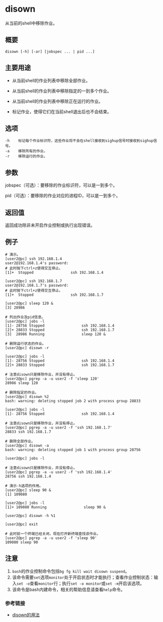 # disown

从当前的shell中移除作业。

## 概要

```
disown [-h] [-ar] [jobspec ... | pid ...]
```

## 主要用途

- 从当前shell的作业列表中移除全部作业。

- 从当前shell的作业列表中移除指定的一到多个作业。

- 从当前shell的作业列表中移除正在运行的作业。

- 标记作业，使得它们在当前shell退出后也不会结束。


## 选项

```
-h    标记每个作业标识符，这些作业将不会在shell接收到sighup信号时接收到sighup信号。
-a    移除所有的作业。
-r    移除运行的作业。
```

## 参数

jobspec（可选）：要移除的作业标识符，可以是一到多个。

pid（可选）：要移除的作业对应的进程ID，可以是一到多个。


## 返回值

返回成功除非未开启作业控制或执行出现错误。

## 例子

```
# 演示。
[user2@pc] ssh 192.168.1.4
user2@192.168.1.4's password:
# 此时按下ctrl+z使得交互停止。
[1]+  Stopped                 ssh 192.168.1.4

[user2@pc] ssh 192.168.1.7
user2@192.168.1.7's password:
# 此时按下ctrl+z使得交互停止。
[1]+  Stopped                 ssh 192.168.1.7

[user2@pc] sleep 120 &
[3] 28986

# 列出作业及pid信息。
[user2@pc] jobs -l
[1]- 28756 Stopped                 ssh 192.168.1.4
[2]+ 28833 Stopped                 ssh 192.168.1.7
[3]  28986 Running                 sleep 120 &

# 删除运行状态的作业。
[user2@pc] disown -r

[user2@pc] jobs -l
[1]- 28756 Stopped                 ssh 192.168.1.4
[2]+ 28833 Stopped                 ssh 192.168.1.7

# 注意disown只是移除作业，并没有停止。
[user2@pc] pgrep -a -u user2 -f 'sleep 120'
28986 sleep 120

# 删除指定的作业。
[user2@pc] disown %2
bash: warning: deleting stopped job 2 with process group 28833

[user2@pc] jobs -l
[1]- 28756 Stopped                 ssh 192.168.1.4

# 注意disown只是移除作业，并没有停止。
[user2@pc] pgrep -a -u user2 -f 'ssh 192.168.1.7'
28833 ssh 192.168.1.7

# 删除全部作业。
[user2@pc] disown -a
bash: warning: deleting stopped job 1 with process group 28756

[user2@pc] jobs -l

# 注意disown只是移除作业，并没有停止。
[user2@pc] pgrep -a -u user2 -f 'ssh 192.168.1.4'
28756 ssh 192.168.1.4
```

```
# 演示-h选项的作用。
[user2@pc] sleep 90 &
[1] 109080

[user2@pc] jobs -l
[1]+ 109080 Running                 sleep 90 &

[user2@pc] disown -h %1

[user2@pc] exit

# 此时前一个终端已经关闭，现在打开新终端查找该作业。
[user2@pc] pgrep -a -u user2 -f 'sleep 90'
109080 sleep 90
```

## 注意

1. `bash`的作业控制命令包括`bg fg kill wait disown suspend`。
2. 该命令需要`set`选项`monitor`处于开启状态时才能执行；查看作业控制状态：输入`set -o`查看`monitor`行；执行`set -o monitor`或`set -m`开启该选项。
3. 该命令是bash内建命令，相关的帮助信息请查看`help`命令。

### 参考链接

- [disown的用法](https://www.cyberciti.biz/faq/unix-linux-disown-command-examples-usage-syntax/)


